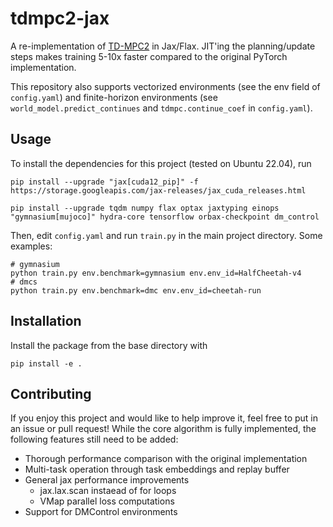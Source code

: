 # tdmpc2-jax

A re-implementation of [TD-MPC2](https://www.tdmpc2.com/) in Jax/Flax. JIT'ing the planning/update steps makes training 5-10x faster compared to the original PyTorch implementation.

This repository also supports vectorized environments (see the env field of ```config.yaml```) and finite-horizon environments (see ```world_model.predict_continues``` and ```tdmpc.continue_coef``` in ```config.yaml```).

## Usage

To install the dependencies for this project (tested on Ubuntu 22.04), run

```[bash]
pip install --upgrade "jax[cuda12_pip]" -f https://storage.googleapis.com/jax-releases/jax_cuda_releases.html

pip install --upgrade tqdm numpy flax optax jaxtyping einops "gymnasium[mujoco]" hydra-core tensorflow orbax-checkpoint dm_control
```

Then, edit ```config.yaml``` and run ```train.py``` in the main project directory. Some examples:
```[bash]
# gymnasium 
python train.py env.benchmark=gymnasium env.env_id=HalfCheetah-v4 
# dmcs
python train.py env.benchmark=dmc env.env_id=cheetah-run   
```


## Installation

Install the package from the base directory with

```[bash]
pip install -e .
```

## Contributing

If you enjoy this project and would like to help improve it, feel free to put in an issue or pull request! 
While the core algorithm is fully implemented, the following features still need to be added:

* Thorough performance comparison with the original implementation
* Multi-task operation through task embeddings and replay buffer
* General jax performance improvements
    * jax.lax.scan instaead of for loops
    * VMap parallel loss computations
* Support for DMControl environments
